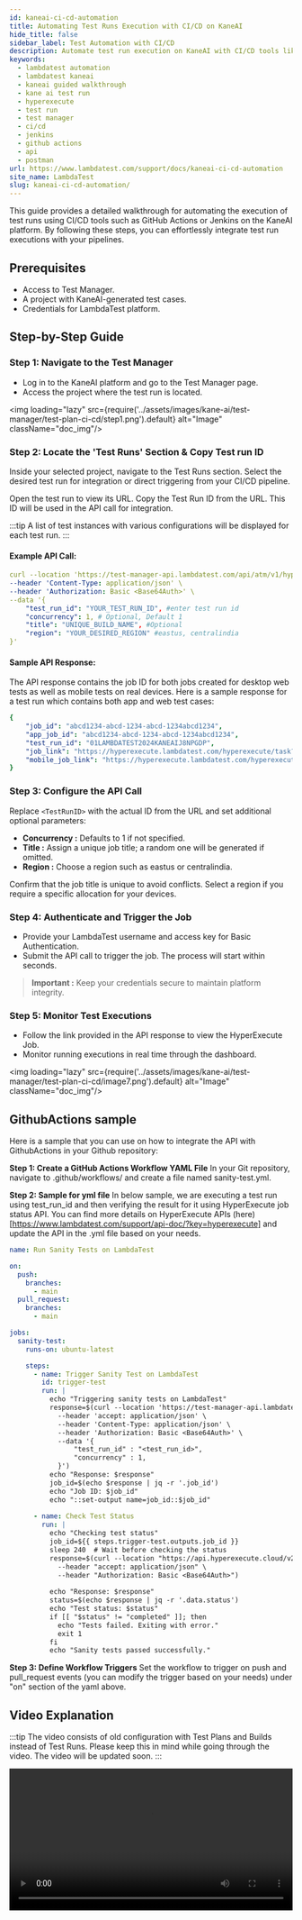 ```yaml
---
id: kaneai-ci-cd-automation
title: Automating Test Runs Execution with CI/CD on KaneAI
hide_title: false
sidebar_label: Test Automation with CI/CD
description: Automate test run execution on KaneAI with CI/CD tools like GitHub Actions and Jenkins. Follow our step-by-step guide for seamless integration.
keywords:
  - lambdatest automation
  - lambdatest kaneai
  - kaneai guided walkthrough
  - kane ai test run
  - hyperexecute
  - test run
  - test manager
  - ci/cd
  - jenkins
  - github actions
  - api
  - postman
url: https://www.lambdatest.com/support/docs/kaneai-ci-cd-automation
site_name: LambdaTest
slug: kaneai-ci-cd-automation/
---
```


<script type="application/ld+json"
      dangerouslySetInnerHTML={{ __html: JSON.stringify({
       "@context": "https://schema.org",
        "@type": "BreadcrumbList",
        "itemListElement": [{
          "@type": "ListItem",
          "position": 1,
          "name": "Home",
          "item": "https://www.lambdatest.com"
        },{
          "@type": "ListItem",
          "position": 2,
          "name": "Support",
          "item": "https://www.lambdatest.com/support/docs/"
        },{
          "@type": "ListItem",
          "position": 3,
          "name": "KaneAI CI/CD Automation",
          "item": "https://www.lambdatest.com/support/docs/kaneai-ci-cd-automation"
        }]
      })
    }}
></script>
This guide provides a detailed walkthrough for automating the execution of test runs using CI/CD tools such as GitHub Actions or Jenkins on the KaneAI platform. By following these steps, you can effortlessly integrate test run executions with your pipelines.

## Prerequisites
- Access to Test Manager.
- A project with KaneAI-generated test cases.
- Credentials for LambdaTest platform.

## Step-by-Step Guide
### Step 1: Navigate to the Test Manager
- Log in to the KaneAI platform and go to the Test Manager page.
- Access the project where the test run is located.

<img loading="lazy" src={require('../assets/images/kane-ai/test-manager/test-plan-ci-cd/step1.png').default} alt="Image" className="doc_img"/>

### Step 2: Locate the 'Test Runs' Section & Copy Test run ID
Inside your selected project, navigate to the Test Runs section. Select the desired test run for integration or direct triggering from your CI/CD pipeline.

Open the test run to view its URL. Copy the Test Run ID from the URL. This ID will be used in the API call for integration.

:::tip
A list of test instances with various configurations will be displayed for each test run.
:::

#### Example API Call:

```yaml
curl --location 'https://test-manager-api.lambdatest.com/api/atm/v1/hyperexecute' \
--header 'Content-Type: application/json' \
--header 'Authorization: Basic <Base64Auth>' \
--data '{
    "test_run_id": "YOUR_TEST_RUN_ID", #enter test run id
    "concurrency": 1, # Optional, Default 1
    "title": "UNIQUE_BUILD_NAME", #Optional
    "region": "YOUR_DESIRED_REGION" #eastus, centralindia
}'
```


#### Sample API Response:

The API response contains the job ID for both jobs created for desktop web tests as well as mobile tests on real devices. Here is a sample response for a test run which contains both app and web test cases:

```yaml
{
    "job_id": "abcd1234-abcd-1234-abcd-1234abcd1234",
    "app_job_id": "abcd1234-abcd-1234-abcd-1234abcd1234",
    "test_run_id": "01LAMBDATEST2024KANEAIJ8NPGDP",
    "job_link": "https://hyperexecute.lambdatest.com/hyperexecute/task?jobId=<job_id>",
    "mobile_job_link": "https://hyperexecute.lambdatest.com/hyperexecute/task?jobId=<app_job_id>"
}
```

### Step 3: Configure the API Call
Replace `<TestRunID>` with the actual ID from the URL and set additional optional parameters:

- **Concurrency :** Defaults to 1 if not specified.
- **Title :** Assign a unique job title; a random one will be generated if omitted.
- **Region :** Choose a region such as eastus or centralindia.

Confirm that the job title is unique to avoid conflicts. Select a region if you require a specific allocation for your devices.


### Step 4: Authenticate and Trigger the Job
- Provide your LambdaTest username and access key for Basic Authentication.
- Submit the API call to trigger the job. The process will start within seconds.

> **Important :** Keep your credentials secure to maintain platform integrity.


### Step 5: Monitor Test Executions
- Follow the link provided in the API response to view the HyperExecute Job.
- Monitor running executions in real time through the dashboard.

<img loading="lazy" src={require('../assets/images/kane-ai/test-manager/test-plan-ci-cd/image7.png').default} alt="Image" className="doc_img"/>

## GithubActions sample
Here is a sample that you can use on how to integrate the API with GithubActions in your Github repository:

**Step 1: Create a GitHub Actions Workflow YAML File**
In your Git repository, navigate to .github/workflows/ and create a file named sanity-test.yml.

**Step 2: Sample for yml file**
In below sample, we are executing a test run using test_run_id and then verifying the result for it using HyperExecute job status API. You can find more details on HyperExecute APIs (here)[https://www.lambdatest.com/support/api-doc/?key=hyperexecute] and update the API in the .yml file based on your needs.

```yml
name: Run Sanity Tests on LambdaTest

on:
  push:
    branches:
      - main
  pull_request:
    branches:
      - main

jobs:
  sanity-test:
    runs-on: ubuntu-latest

    steps:
      - name: Trigger Sanity Test on LambdaTest
        id: trigger-test
        run: |
          echo "Triggering sanity tests on LambdaTest"
          response=$(curl --location 'https://test-manager-api.lambdatest.com/api/atm/v1/hyperexecute' \
            --header 'accept: application/json' \
            --header 'Content-Type: application/json' \
            --header 'Authorization: Basic <Base64Auth>' \
            --data '{
                "test_run_id" : "<test_run_id>",
                "concurrency" : 1,
            }')
          echo "Response: $response"
          job_id=$(echo $response | jq -r '.job_id')
          echo "Job ID: $job_id"
          echo "::set-output name=job_id::$job_id"
      
      - name: Check Test Status
        run: |
          echo "Checking test status"
          job_id=${{ steps.trigger-test.outputs.job_id }}
          sleep 240  # Wait before checking the status
          response=$(curl --location "https://api.hyperexecute.cloud/v2.0/job/$job_id" \
            --header "accept: application/json" \
            --header "Authorization: Basic <Base64Auth>")
            
          echo "Response: $response"
          status=$(echo $response | jq -r '.data.status')
          echo "Test status: $status"
          if [[ "$status" != "completed" ]]; then
            echo "Tests failed. Exiting with error."
            exit 1
          fi
          echo "Sanity tests passed successfully."
```

**Step 3: Define Workflow Triggers**
Set the workflow to trigger on push and pull_request events (you can modify the trigger based on your needs) under "on" section of the yaml above.


## Video Explanation

:::tip
The video consists of old configuration with Test Plans and Builds instead of Test Runs. Please keep this in mind while going through the video. The video will be updated soon.
:::

<video class="right-side" width="100%" controls id="vid">
<source src= {require('../assets/images/kane-ai/test-manager/test-plan-ci-cd/output.mp4').default} type="video/mp4" />
</video>
